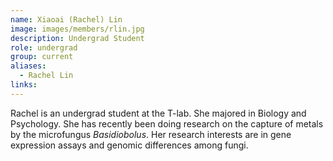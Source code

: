 ```yaml
---
name: Xiaoai (Rachel) Lin  
image: images/members/rlin.jpg
description: Undergrad Student
role: undergrad
group: current
aliases:
  - Rachel Lin
links:
---
```


Rachel is an undergrad student at the T-lab. She majored in Biology and Psychology. She has recently been doing research on the capture of metals by the microfungus *Basidiobolus*. Her research interests are in gene expression assays and genomic differences among fungi.
